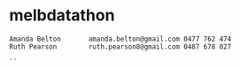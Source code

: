 # melbdatathon


```
Amanda Belton		amanda.belton@gmail.com	0477 762 474
Ruth Pearson		ruth.pearson8@gmail.com	0487 678 027	

``
